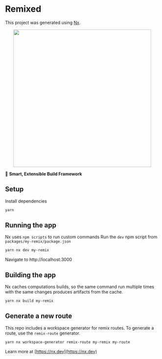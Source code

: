 

# Remixed

This project was generated using [Nx](https://nx.dev).

<p style="text-align: center;"><img src="https://raw.githubusercontent.com/nrwl/nx/master/images/nx-logo.png" width="450"></p>

🔎 **Smart, Extensible Build Framework**

## Setup

Install dependencies

```sh
yarn
```

## Running the app

Nx uses `npm scripts` to run custom commands
Run the `dev` npm script from `packages/my-remix/package.json`

```sh
yarn nx dev my-remix
```

Navigate to http://localhost:3000

## Building the app

Nx caches computations builds, so the same command run multiple times with the same changes produces artifacts from the cache.

```sh
yarn nx build my-remix
```
## Generate a new route

This repo includes a workspace generator for remix routes. To generate a route, use the `remix-route` generator.

```sh
yarn nx workspace-generator remix-route my-remix my-route
```

Learn more at [https://nx.dev](https://nx.dev)